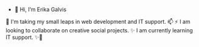 - 👋 Hi, I’m Erika Galvis

🌱 I'm taking my small leaps in web development and IT support.
📫 ⚡ I am looking to collaborate on creative social projects.
✨ I am currently learning IT support. ✨🌱


<!---
Erika2422/Erika2422 is a ✨ special ✨ repository because its `README.md` (this file) appears on your GitHub profile.
You can click the Preview link to take a look at your changes.
--->
